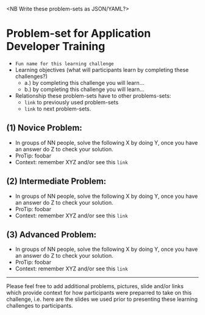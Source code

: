 <NB Write these problem-sets as JSON/YAML?>

# Problem-set for Application Developer Training
 * `Fun name for this learning challenge`
 * Learning objectives (what will participants learn by completing these challenges?)
   * a.) by completing this challenge you will learn...
   * b.) by completing this challenge you will learn...
 * Relationship these problem-sets have to other problems-sets:
   * `link` to previously used problem-sets
   * `link` to next problem-sets.

## (1) Novice Problem: <describe the learning challenge>
 * In groups of NN people, solve the following X by doing Y, once you have an answer do Z to check your solution.
 * ProTip: foobar
 * Context: remember XYZ and/or see this `link`

## (2) Intermediate Problem: <describe the learning challenge>
 * In groups of NN people, solve the following X by doing Y, once you have an answer do Z to check your solution.
 * ProTip: foobar
 * Context: remember XYZ and/or see this `link`

## (3) Advanced Problem: <describe the learning challenge>
* In groups of NN people, solve the following X by doing Y, once you have an answer do Z to check your solution.
* ProTip: foobar
* Context: remember XYZ and/or see this `link`

---
Please feel free to add additional problems, pictures, slide and/or links which provide context for how participants were preparred to take on this challenge, i.e. here are the slides we used prior to presenting these learning challenges to participants.
 

